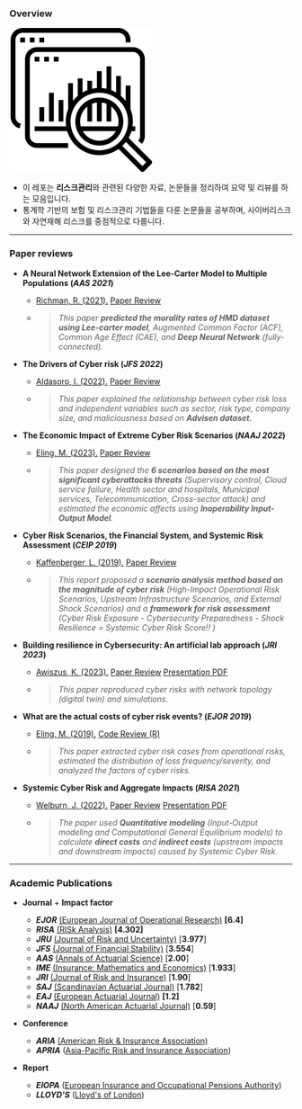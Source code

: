 ### Overview

<img src="icon.png" alt="icon" style="zoom: 50%;" /> 

- 이 레포는 **리스크관리**와 관련된 다양한 자료, 논문들을 정리하여 요약 및 리뷰를 하는 모음입니다.
- 통계학 기반의 보험 및 리스크관리 기법들을 다룬 논문들을 공부하며, 사이버리스크와 자연재해 리스크를 중점적으로 다룹니다. 

---

### Paper reviews


- **A Neural Network Extension of the Lee-Carter Model to Multiple Populations (*AAS 2021*)**
  
  - [Richman, R. (2021).](./Paper/Richman_AAS_2021.pdf) [Paper Review](./Review/Richman_AAS_2021.md)
  - > *This paper **predicted the morality rates of HMD dataset using Lee-carter model**, Augmented Common Factor (ACF), Common Age Effect (CAE),  and **Deep Neural Network** (fully-connected).*
- **The Drivers of Cyber risk (*JFS 2022*)** 
  
  - [Aldasoro, I. (2022).](./Paper/Aldasoro_JFS_2022.pdf) [Paper Review](./Review/Aldasoro_et_al_JRS_2022.md)
  - > *This paper explained the relationship between cyber risk loss and independent variables such as sector, risk type, company size, and maliciousness based on **Advisen dataset.***
- **The Economic Impact of Extreme Cyber Risk Scenarios (*NAAJ 2022*)** 
  
  - [Eling, M. (2023).](./Paper/Eling_NAAJ_2022.pdf) [Paper Review](./Review/Eling_NAAJ_2022.md)
  - > *This paper designed the **6 scenarios based on the most significant cyberattacks threats** (Supervisory control, Cloud service failure, Health sector and hospitals, Municipal services, Telecommunication, Cross-sector attack) and estimated the economic affects using **Inoperability Input-Output Model**.*
- **Cyber Risk Scenarios, the Financial System, and Systemic Risk Assessment (*CEIP 2019*)** 
  
  - [Kaffenberger, L. (2019).](./Paper/Kaffenberger_et_al_2019.pdf) [Paper Review](./Review/Kaffenberger_et_al_2019.md) 
  - > *This report proposed a **scenario analysis method based on the magnitude of cyber risk** (High-Impact Operational Risk Scenarios, Upstream Infrastructure Scenarios, and External Shock Scenarios) and a **framework for risk assessment** (Cyber Risk Exposure - Cybersecurity Preparedness - Shock Resilience = Systemic Cyber Risk Score!! )* 
- **Building resilience in Cybersecurity: An artificial lab approach (*JRI 2023*)** 
  
  - [Awiszus, K. (2023).](./Paper/Awiszus_et_al_JRI_2023.pdf) [Paper Review](./Review/Awiszus_et_al_JRI_2023.md) [Presentation PDF](./Presentation/Seminar_20240125.pdf)
  - > *This paper reproduced cyber risks with network topology (digital twin) and simulations.*
- **What are the actual costs of cyber risk events? (*EJOR 2019*)**
  
  - [Eling, M. (2019).](./Paper/Eling_EJOR_2019.pdf) [Code Review (R)](./Code/Eling_et_al_EJOR_2019.r) 
  - > *This paper extracted cyber risk cases from operational risks, estimated the distribution of loss frequency/severity, and analyzed the factors of cyber risks.*
- **Systemic Cyber Risk and Aggregate Impacts (*RISA 2021*)**

  - [Welburn, J. (2022).](./Paper/Welburn_RISA_2021.pdf) [Paper Review](./Review/Welburn_RISA_2021.md) [Presentation PDF](./Presentation/Seminar_20240321.pdf)
  - > *The paper used **Quantitative modeling** (Input-Output modeling and Computational General Equilibrium models) to calculate **direct costs** and **indirect costs** (upstream impacts and downstream impacts) caused by Systemic Cyber Risk.*

---

### Academic Publications


- **Journal** + **Impact factor**
  - ***EJOR*** [(European Journal of Operational Research)](https://www.sciencedirect.com/journal/european-journal-of-operational-research) **[6.4]**
  - ***RISA*** [(RISk Analysis)](https://onlinelibrary.wiley.com/journal/15396924) **[4.302]**
  - ***JRU*** [(Journal of Risk and Uncertainty)](https://www.springer.com/journal/11166) [**3.977**]
  - ***JFS*** [(Journal of Financial Stability)](https://www.sciencedirect.com/journal/journal-of-financial-stability) [**3.554**]
  - ***AAS*** [(Annals of Actuarial Science)](https://www.cambridge.org/core/journals/annals-of-actuarial-science) [**2.00**]
  - ***IME*** [(Insurance: Mathematics and Economics)]() [**1.933**]
  - ***JRI*** [(Journal of Risk and Insurance)](https://onlinelibrary.wiley.com/journal/15396975) [**1.90**]
  - ***SAJ*** [(Scandinavian Actuarial Journal)](https://www.tandfonline.com/toc/sact20/current) [**1.782**]
  - ***EAJ*** [(European Actuarial Journal)](https://link.springer.com/journal/13385) **[1.2]**
  - ***NAAJ*** [(North American Actuarial Journal)](https://www.tandfonline.com/toc/uaaj20/current) [**0.59**]
- **Conference**
  - ***ARIA*** [(American Risk & Insurance Association)](https://www.aria.org/)
  - ***APRIA*** ([Asia-Pacific Risk and Insurance Association](https://www.apria.org/))
- **Report**

  - ***EIOPA*** ([European Insurance and Occupational Pensions Authority](https://www.eiopa.europa.eu/index_en))
  - ***LLOYD'S*** ([Lloyd's of London](https://www.lloyds.com/news-and-insights/risk-reports))


